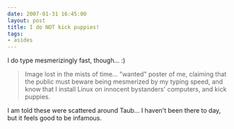 ```yaml
---
date: 2007-01-31 16:45:00
layout: post
title: I do NOT kick puppies!
tags:
- asides
---
```


I do type mesmerizingly fast, though... :)

> Image lost in the mists of time... "wanted" poster of me, claiming that the
> public must beware being mesmerized by my typing speed, and know that I
> install Linux on innocent bystanders' computers, and kick puppies.

I am told these were scattered around Taub... I haven't been there to day, but it feels good to be infamous.
